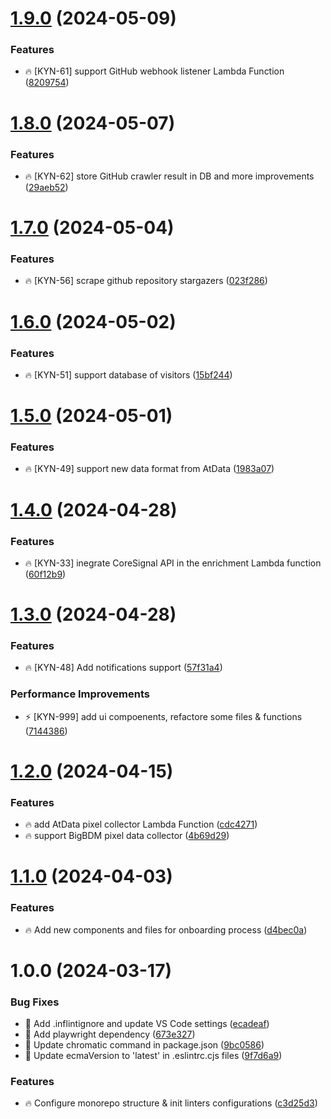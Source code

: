 # [1.9.0](https://github.com/kynesis-io/dashboard/compare/v1.8.0...v1.9.0) (2024-05-09)


### Features

* 🔥 [KYN-61] support GitHub webhook listener Lambda Function ([8209754](https://github.com/kynesis-io/dashboard/commit/8209754ba8110bffeaf88658c9f55e321efc8b55))

# [1.8.0](https://github.com/kynesis-io/dashboard/compare/v1.7.0...v1.8.0) (2024-05-07)


### Features

* 🔥 [KYN-62] store GitHub crawler result in DB and more improvements ([29aeb52](https://github.com/kynesis-io/dashboard/commit/29aeb52acd3a56272dd6f3afcc3ac293c0aa43e9))

# [1.7.0](https://github.com/kynesis-io/dashboard/compare/v1.6.0...v1.7.0) (2024-05-04)


### Features

* 🔥 [KYN-56] scrape github repository stargazers ([023f286](https://github.com/kynesis-io/dashboard/commit/023f286c7150bbf84ffb7a1e5e7863e0cfc58703))

# [1.6.0](https://github.com/kynesis-io/dashboard/compare/v1.5.0...v1.6.0) (2024-05-02)


### Features

* 🔥 [KYN-51] support database of visitors ([15bf244](https://github.com/kynesis-io/dashboard/commit/15bf24488272db812325272ce22d797d75fc126e))

# [1.5.0](https://github.com/kynesis-io/dashboard/compare/v1.4.0...v1.5.0) (2024-05-01)


### Features

* 🔥 [KYN-49] support new data format from AtData ([1983a07](https://github.com/kynesis-io/dashboard/commit/1983a0709fa1b86aa52f61db01fa1e69b24328c7))

# [1.4.0](https://github.com/kynesis-io/dashboard/compare/v1.3.0...v1.4.0) (2024-04-28)


### Features

* 🔥 [KYN-33] inegrate CoreSignal API in the enrichment Lambda function ([60f12b9](https://github.com/kynesis-io/dashboard/commit/60f12b95c54ccbda349f3ebf42cdd3431123c3a0))

# [1.3.0](https://github.com/kynesis-io/dashboard/compare/v1.2.0...v1.3.0) (2024-04-28)


### Features

* 🔥 [KYN-48] Add notifications support ([57f31a4](https://github.com/kynesis-io/dashboard/commit/57f31a4abfe81a3a44cb6bf39b7ed2808ce44a65))


### Performance Improvements

* ⚡ [KYN-999] add ui compoenents, refactore some files & functions ([7144386](https://github.com/kynesis-io/dashboard/commit/714438696b1e7baf6b3b9b212c8a47eb171f8b35))

# [1.2.0](https://github.com/kynesis-io/dashboard/compare/v1.1.0...v1.2.0) (2024-04-15)


### Features

* 🔥 add AtData pixel collector Lambda Function ([cdc4271](https://github.com/kynesis-io/dashboard/commit/cdc4271097fddaa0e7b2e589ed428064c9824ebd))
* 🔥 support BigBDM pixel data collector ([4b69d29](https://github.com/kynesis-io/dashboard/commit/4b69d29327ee9e3401def84edca1fda0e24a44b0))

# [1.1.0](https://github.com/kynesis-io/dashboard/compare/v1.0.0...v1.1.0) (2024-04-03)


### Features

* 🔥 Add new components and files for onboarding process ([d4bec0a](https://github.com/kynesis-io/dashboard/commit/d4bec0ab1128da8d8be235e1ef2e4dbf5fe37cf2))

# 1.0.0 (2024-03-17)


### Bug Fixes

* 🐞 Add .inflintignore and update VS Code settings ([ecadeaf](https://github.com/kynesis-io/dashboard/commit/ecadeaf76b2e89cc9ed77d32c9b3172359a74d0a))
* 🐞 Add playwright dependency ([673e327](https://github.com/kynesis-io/dashboard/commit/673e3278811120eebd28c4253983e0ae1f7d6249))
* 🐞 Update chromatic command in package.json ([9bc0586](https://github.com/kynesis-io/dashboard/commit/9bc058650eaf104cb44d696ced1c381d6fef4211))
* 🐞 Update ecmaVersion to 'latest' in .eslintrc.cjs files ([9f7d6a9](https://github.com/kynesis-io/dashboard/commit/9f7d6a917baad229f03957a21ef9d008e4800356))


### Features

* 🔥 Configure monorepo structure & init linters configurations ([c3d25d3](https://github.com/kynesis-io/dashboard/commit/c3d25d36e71c0e08d6d1ce507539de9dfba2074f))
